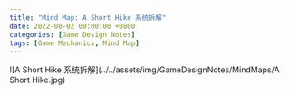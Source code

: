 ```yaml
---
title: "Mind Map: A Short Hike 系统拆解"
date: 2022-08-02 00:00:00 +0800
categories: [Game Design Notes]
tags: [Game Mechanics, Mind Map]
---
```


![A Short Hike 系统拆解](../../assets/img/GameDesignNotes/MindMaps/A Short Hike.jpg)